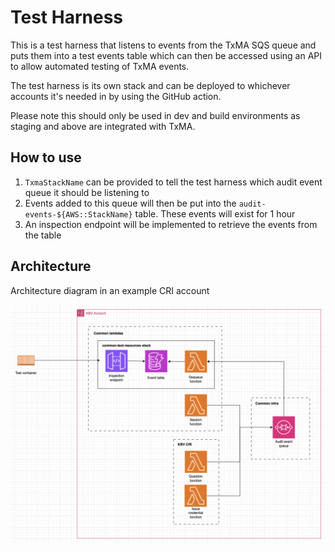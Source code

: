 # Test Harness

This is a test harness that listens to events from the TxMA SQS queue and puts them into a test events table which can then be accessed using an API to allow automated testing of TxMA events.

The test harness is its own stack and can be deployed to whichever accounts it's needed in by using the GitHub action.

Please note this should only be used in dev and build environments as staging and above are integrated with TxMA. 

## How to use

1. `TxmaStackName` can be provided to tell the test harness which audit event queue it should be listening to 
2. Events added to this queue will then be put into the `audit-events-${AWS::StackName}` table. These events will exist for 1 hour
3. An inspection endpoint will be implemented to retrieve the events from the table

## Architecture

Architecture diagram in an example CRI account

![Architecture diagram](./docs/test-harness.png)

